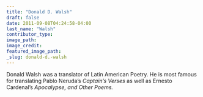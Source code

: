 ```yaml
---
title: "Donald D. Walsh"
draft: false
date: 2011-09-08T04:24:58-04:00
last_name: "Walsh"
contributor_type:
image_path:
image_credit:
featured_image_path:
_slug: donald-d.-walsh
---
```


Donald Walsh was a translator of Latin American Poetry. He is most famous for translating Pablo Neruda’s _Captain’s Verses_ as well as Ernesto Cardenal’s _Apocalypse, and Other Poems._

